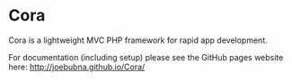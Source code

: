 # Cora
Cora is a lightweight MVC PHP framework for rapid app development.

For documentation (including setup) please see the GitHub pages website here:
http://joebubna.github.io/Cora/
